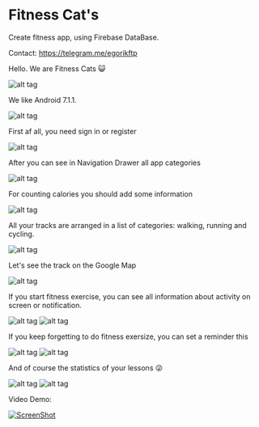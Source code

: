 # Fitness Cat's
Create fitness app, using Firebase DataBase.


Contact: https://telegram.me/egorikftp

Hello. We are Fitness Cats :smiley_cat:

![alt tag](https://lh3.googleusercontent.com/aO3p4IrOtIpaHkfOt4bNmizC6n6GmOI8eXPha_SE1V6R_ioxLUv0qReXom0ge1T4p1GjFNdsp_BxOVHHqucDX01ryodOLkgfKN_uX5eU_qsXhIWR76qr_egimgX90PXeYfwxvJ8=w400-h942-no) 

We like Android 7.1.1.

![alt tag](https://lh3.googleusercontent.com/LK0BENZihtZR5zWUnqNrkw0uRIB86-5caqXUT9c_Gb1OOfhA9iFcPcVS_d_H-e-EHPdfRZ0ZjvOJHDHaWUe-btJxAUj1KeBFb5kOPTdBGu-tCXfA7P7M5QUdvItcQ5QcIGgr1Wohl721DvG0e86kYGfB2osZiQo2PrK93BP0J2i5Wcez32o_RHwE5vS446VFiX7NHBz6Yq7k8QRofpLISlxcH0mQGKUD2fG19XopzBtXYogW-eVpJIENLpYkVG47ETgDwFNnl2X8YWqOVQgcthFmrK4npm6SfLCAJPy3q1NKjHlvOQDbwy0sACIOezP6bI5stgFhF2aNx3KhH3CETmQ_VDu-TQGVRtNwBvHT2xmEpaEErXwMLX09uPF-jC-Maa1e7CCQWQ47pvDJa3Fg3ImiQhTgK2JRKOU7-g5_UnY1gZk6Lqfh38WUuYGp0YuzBrkMjU34S9r7pTD8KnYgkcXGngBjhTSEFg0Vn98OSgRSM3mEcfHd9MPvQ1ILxEaMyi2oZ-nv_Xtlsi05R_ParRvIKuxhJdUm0yGIWAgIWHcQ-jnHxYuUn-vVEkaNcl-qqEDt53wQaHEORc9fzeOlI5Mf2bKrAi8k4VOQoMkmt6dTT_vtbw=w400-h942-no) 

First af all, you need sign in or register

![alt tag](https://lh3.googleusercontent.com/8zB-eykjm_egw7Wl_Q4yKKlHC0ioDpb57kDUNiKUyC9Nkd973-mcSehMDFIlXroMOLtIRdIob4V0oTJbNr6v3d-ATzKl4cX5jXTwstJCNce0-pGMVt2EqByfCbEbiLseUimY39_yMenrOIb3iXwDiuVc_ivh3zMXlFliiACiIlN7IxlNSIr2d3X3_nWeY19MN2HkTTVtBBYjjPhIFE6oc3Q-kOKjUTJj2WSvHsXnyzegD6S82KxjtjXle5gs1M_wt78H9V98ONHH9vVLkZeBsx344gAneHHHk2AV90lA9b74bK5tTA5KnI7WyAs5b7gs4wejc7i5d2om_DWSatqaUY0q3URygMyEEYpzWEhInLjoigCoiWYX95y3CerggcZ777EOxAWG-g5l_17gwJR_9jQXRdGebB5yBP0h-yutNdSuOHRaSdvUSe68atigktyabfSSzpSPU4pnQa1rLOfdFVLPMC_qaaivuzZGtxh7uzaO3gJWL_xHC4YDtL9ulumgbhjevSC2Gw5_yQX2wo7RbGWWuS4mQR25HefF9XGINQUATLl7IySe6N2yCzi09CiYVr2x-dPVItPtIzTEV1c_PCYtwWFxmQLpl-FZ3leqBXLqSVQ8zQ=w400-h942-no) 

After you can see in Navigation Drawer all app categories

![alt tag](https://lh3.googleusercontent.com/T_eO7qk_xrFpOwsja3kkXhTupsfQtYVoOZVNK0Hk5oSJipTqEdT_aCqf_fKDMfXV6lWF8ZL2pCYxL1kqqgiAEm7IjTZ7yb9_hpiBJtf3gvE-UD-E0V3rQreJOOldA_Qw7377NhexknzxDbZvX9leaLOhTWdl57bSXolELL8LkHkA2HWzrBr_UK_sbGTuoyuIdAtUdjYRlQK0Kw9y_9K-upahBQoDx3fCIdbrFXk-He34ygQqYO0RiPorQa5OjxFdXhwQCw8zkRa5qIYuS60NouTy0SBSRTnLCYmEX0HmzNfmHvAqZxsHq4HOUterqxJuzMhUQbHHLopBCrrU2vE_grpUEJEtBb7y1Fg-v94pC-KvMe9JguyKlaRUjYVnoFUAcMO9KLoR4TeRAHSEl11SpIw3yvbCRjjJmggwiVMGZLBjzpQgn3X_TqhpdOSzqcA3bh6pgmXll_BfHepX2y7LH5RUAu4D8ci4Z2eLHZmNImovA0K4rLzX_JGQkGEZFKGGm8dDqiL2fKOkmleLSfocy1LFitr2ikUKDlMglUWBN1fC6qOC_K89nJverntDhMopa5R7DqvKLuwKrnL3VtUBbacHboSYoMwwLrzyU4GqkYIHJIZW7g=w400-h942-no) 

For counting calories you should add some information

![alt tag](https://lh3.googleusercontent.com/4Xb1zTB_6oLHZH1l7-gzzOejRufE7LDwmTDIkFxcB8qF_rz8QM6vStPmyyZdDWq6Hev5QN21JocUc8pFx1i1SdJ5Y6Mt4DHS61NOClqERinj1h5tIrsbbCgAKPFi-QmU2hoS7PXNBQGf_JtiYnKJrmeW5Xp3x3_jSheN-03qsfym3HIiVccU_HQYm_8s_iZZBo_KVjzdChL_08q5DbfmtnCfIKfUeqBtlFrv7JB3E9mHf3CIvu60z1kMLXUBfMCHZuVmZ1drMGnDFzAcyAu8kaYHp8Ls3MQ0wFdCWC4Z83xpSlSJAupuBvTAemYhJ4CcxvfE_aTyBKxdcagEiYZzFzut2B-lAw3vXI8kjDIGuFB-YOSE9J9txLnHTFgZlZXj1mt1ghY5C3DIN8SRfWhNBXm2JIyUoapwkOZS4KRrcXwwKgS4rqci21zuctyq-YnlXStYakqYFUjabZ1lL1ev72B_yA65Ccf6yTz20FUI5_9tgR1e4R-L6Ost2BNEy8DseWhxES04RQ3HTjITcH0cvGyHoj0UNYKL1CEPUTkbJm0suS4NZkephAFzWB4Z67QwNOfyhx675M1rALKKmoaDTLFWAkTVSdyY6O7ZuGAT3y4XZjy7mQ=w400-h942-no) 

All your tracks are arranged in a list of categories: walking, running and cycling.

![alt tag](https://lh3.googleusercontent.com/L_vAHl0V-uc2YfBCviGyNk2w4yt4mFOsp8FUINW6Fldg9dzzCcu2pH05UvNiYT4V_bX6PaEF-8-ovVWEpCUXdhQqTzQTHPQ2KsM4mRpL8Qt6QNH02jww0_FFDBsRPQLJ5Ic7piPQGHAWtPI7DuI8ICry5Tqv4R_0TOAeX6zDBhFEGvQm7RjDQiQaiH_VDQgty77PWj55o5NEjrcddlHzPrk6kDBnucvgETwMKhqx5Hb4BbUE8xQbfTcmQcaU5-6pTBAUOG-EMmC6kH3EBV-xhbAuQXvyoezqUkRhqgtbl8F1hCwQ7fFs9YsCcidiaJ6PjHPISmEAoNOzJCO0vFKNKE3xuRAwH-AbY0GF1wCzOyZVVnwYfK141sedVIukIy4Lvn_zSB4Xo1QNvNK_7SpiZnDy2gjNMUJa1zGFQTZQCHla1GUMWNVCz643bFElGfbbR6tSuoA5OZSkScpM8TAuRIHYV3NpkqTQkNppfGmzERhrtlwQeyyTWwl4lRje3J78UxIBFFGT_oDrhlx3atBRwA48MAr1LS5ztGL9msmDgHvtZcfduVx4sWc51T672kL0JzUsgsKBGJ_9K3rp0gWWI4D5ymFjHmxOn0ppNiojXeFqpe1SvA=w400-h942-no)

Let's see the track on the Google Map

![alt tag](https://lh3.googleusercontent.com/TCdqa-utliLDQb3ubVfLfjmDDmp0-XolglSINvEd-HDWyHuC2UDiGWV6D6nbBcZ6--xwsfQGLIceF2BHegfBBiXwrAcFVQLH3iwx25E899ivHfqqMNaf8plG-C1U7IINkpc8aC01_aUALtqXdBagvYkBmhCNAKrVZoyEmUOM8qJaqXgXjdHMUHdmuYon_qipadAf3R1HAo_KSNXhDvYv49no4MZgRXDks2XjVKiKGayjJHdu0J87muiPuy0rFcg3r0oLANWlffuQ4x0SCvKiwyyL8N3TcT4rzDc35Q0vkB4ei1CMfrUOOmsQdaDnxsw9A6VXd5IKkS8EBlivek497mVOcy7VPJqX_oVtaZX8jjFLN0KRk9Fcc4eB2avyCxi34DpRcCtwQnvOwC-1IS_fJTFRyR1vqKbLnB784C413HVz8wLk9XErLcQmM9TvV43OBwJmoosD9XWTGlfcAjrzonlEOrr1mxfWYuU6yWSWoLG_UFSexPka3lSNLpOMz5A206w0IdqydW5fGs76zlHCI5XtKKBLW5wXI8KgQ5yni3LKVqkC8fBf9TTOu0huvEFBsCVjbb13JWIKeZzjj2h9oanoPzmOr_nbqXkraRrZ2kwhgnatLA=w400-h942-no)

If you start fitness exercise, you can see all information about activity on screen or notification.

![alt tag](https://lh3.googleusercontent.com/udUmn07KC6Dbp7d6KbmipFxj0RizN0jJb9qtziwVH2gA07eXIowpUNlYvbAMzhjkvrBaW0X1GOcypMqLCgG74SGV_ggDTe-WNsXZknHt57_6kSRUC1MiPjuwJ7zChfr_14sg2PE-uUJnDqrF4xJzT-RM9IWQPu3Yvc76I0zwbl40O14APsTcSoGuqAhVIdYFCGaSL0tz2QG0WoVWQDBk696M-WKYxQSLARDOCPB84JTMhYtnD5fhl73ezJ7lcw6ryBfRfOatkWZy6mO88BJkrDwvUOl_ygvwpaCzvf56t2YDlWu2IXOFYEOk39SATNLxQicV-9ZlAL42zQ3l804CpO3s9zF7i4jLWJvZkYCW0cXe8ONvuBag_khQ6DwKFxR6gFdeSdnvllhlDHpRno4vEF6gz3ZlKoYg8wkNr1tNk8ADFnqV5balpBjK4ehcWOLLI68vFRckjTMeYmashoPulzvcuNW1KYNnm-VSkjPGAytna-Hm8oqbcAYOuzjqkHL7n7QKH-rN8tvA7OZbqtXFKF3YR5uQil6G2_mvcpsE1Y06jvH5LC7zA7kmpoe9vXyGv_U68f8z_ArkFW6PlthQWkauh0CK38GZZq0MgF03bagSV4G04g=w400-h942-no)
![alt tag](https://lh3.googleusercontent.com/3TU3n51DW8uC_VbDO-gns6f6JoOrPTHu_emdsj1rUYwKeYYYc918TblLQCAhzA8mhBdcdljREdfePYfpoI8CxZP6E8KgU8A_7GBBcaqmPNqp7QPwo-4giWDKuFok8LJtzZEqZthqo08D3JbCWYsPqeuHUKuT5fPAv-sHdexQncxBeOrRV7aT5RxWGZ9yP9IqUfg4ab9xmbTr36xfD61RkrUMwmFq2GIjVI9PMRSw--gnSKcqEP65mA7CUiWc95jhhteR272F6JNL8FQBVoXLQ161jIUw9tVJGN6QgVzXAaS_DT_iHYtPrPIXQ9m8wnMimJ-KFwqfp1VsUekgiw1sQlMhJEzlJv_MJyrW78m9LIN5bJhApiyyKx4bKKdLoGazS2oDRTuTxtwPqWE6vmP0e9Rdc5uxp0w6iT5CsJ6DtsOR0Fv8Vsn1RktpMfM-RP-VBMcKqwVcYistCjGAYi_sGrpebnC-5EfZFKVf0CKenmszXJv0NOR0zdDrsYFpbasYJZS7yliW9rEseXGCADMZ8kYpw0QMjIFKdyB7zfm3VMT-KsLGvrwrMXQIxgX05q6777--WPXfJ_sqbeEgH8Dd8ET9F39I_NAjdvK8_RZg8-Af-L8F4A=w400-h942-no)

If you keep forgetting to do fitness exersize, you can set a reminder this

![alt tag](https://lh3.googleusercontent.com/CEfV1jR57KdWgvLKon5DqnBSI-REOMV6bXCgaUtiqIFC1d5qCHGFsUd4ksJ8Wf50MrAy30abdKyJPyQjTeLv1Xvbekw_gWP0D9DU6mwLWIpOANadhM0YX1d2LmtECcQRSJ0vSKAUg5JI7aZ3_ZCiFF51ut-cJFl4ekj7-WYSWYuMRAHO8VfU-ZOA7khK6VKJX4KtETdBUgaeAzzBoQoL1kTirBmalTuu4FWbGi9NCiJKDMFFwrUt_fbwnwNb2r3B9pexm2nQAsIw5Mym_pVAvIWExUNgJh1fmQFGiCl--DjdBkQpk8RN0iBCeFfw02C5Pw_uBR8i6AL_Kkv_9iHw_V55McZCOYrIxJCho_pVfLD1A5D1Mygiv8DronkLdi7LTAwlYOCkLFaMrtb75Qpsw6aREqWgyxHVNCk0xZV6E1YCyS-j0fwxSNN0DMRgPBDi8xlYgOwICTZVVeMmp1QaxWGT75aU0GnIHw2ftOm7jKJkQgz-REHcBADUetD2TMTYAYrjl8Kk_MeiqOusZ9JalJySxlPpzPG8BBjBlTJ6YQq4VZAapyIcHDE7W9gutk2LxUiH_I0eKnYdUuoVTr6DigdNlhB7eeuJV13EbfPbKNj59ebIDA=w400-h942-no)
![alt tag](https://lh3.googleusercontent.com/oTPAwlQaFYr9nK4TTV1QDry8Oey6cKJmJ5LPWQ4ES9Ro2UZPjbUhg-XOZEwPW3GMWW4kUhInTveYB97WHrne6AKwDTnF-p2r7JHANcVJjhjsK2GKQQdmuyYpyUvES6VgfNnehcujevTdrs_lw13gcFC8RsYzW1vamODmOmdJQ_f4uUVm2lIgZWbs9NdAy-XE_--2_eVzHmjmflpG51ZC1HMLAXcnFK6PDLKwEDpkUV0HQb61KX_YkMIP_2blFw5SHKWShwnsz_CSQaLJMfM3ZVxjd7UkK4Ht9JQIEa41oUVSXY_5-PHYAqFpH4UWDIhLddV10p-AWkZvM3Utezgdd7woyTcCnMNmstzBE7k_jRAdqjJ9n1RoXZWMpgW84aom8WjivwbUM6G_XCtgt6jJPZQY4YKw94ivf333VOA75D3GycO8moTJzF4QV9k0s0zcyDIhpPIfQHazKr9QHojq11bEjBz1Cl-VXGg02KuOMKbwR35Nt9dpbem2bchioZMk03K8NwUJSU7HqoJRoVW1zTuSohvZuJHHFcla5DUf_01EJGOn47THVk27_22Rnh80atvi2JiGr_0wE5h3Rx9BnsrMkKsf5QGtts30pX7tcTBBdpEK5A=w400-h942-no)

And of course the statistics of your lessons :stuck_out_tongue_winking_eye:

![alt tag](https://lh3.googleusercontent.com/fWjlwmvpSY2ZisU-9S-z4cDUVMZ2Ur-4Vv_hN90bOrwVXd0QJzoEJ0WfJBR7AfcF91Vx4KDgb3HrBoK1K8CgPlOLPSTfXvaHgAnZewQZSs5k9re_tqHSDE-ZkHp4hcmoj-ZLOyvSm3wocviq_VfqJgc3UVYvs8FZRyomu1P_29lLeKXPtJNcgykoVCmicgXBQhQ4YCmahjRioajO2Ts6jIeXyq2dpx9BwEMIblxcTQwIMocel7Lvq9-sJ9D4VM7ExnicESwvZcU9K9fKa2b22odUhylIug8hKRtMQt2gPVMg2JdzKye8LANO9VAPvd_G32YdnEufVAtsv_7YI4giegAyxAtL-fn-GLqxdalk9uXMI_vNTxgITBLRHH0psFefUOeMV_spwX26fw75W4gM4AUe8ZarmBBRz-MX_4YJex7nEkEutIJwIARe5rUXz5AIG0UGJWcTEDlj4awWu8HDpkwRC4cT-LQ4Ir9tK6-z2Xzq0_hdsR6AMAeSd7KIWCQpfDAajgUfYBmXci3Tq9TDLKKy_FAnmmQdqPLnI2slRM1Xsxr2QYikUTJMgxqE36tfLSfrr67jnghnQDpmDCKitJ80Eq5mePBEXbxy17I6T_4jBisO-g=w400-h942-no)
![alt tag](https://lh3.googleusercontent.com/0LwpUIPicbH2cx-YgRYefTDPT8Nu-4sQ1XAOfuARTmXyboDpeCBsD3U4HdNricTql4Do3Qn9djJ6zwWH9DgCbry8Lkg3isM-QJpT9PPDehn27PKUUbDDP67gsf_q1B1ShMIR6rJ9eCLc_T1pJwrD39FzfbaT8q5LVGUs5BQNXz0vqwUYwHb1scv4rvTC1VL7B89ZKB_0-Yl6mYFqFMIDTHMG181rXf8KhG_29_J6KJDbHzzANaplXAbbrbDRyiKNb2EEadIJ4-HUOI_SfN4TQMwkX6h_3v2lAZjaUtlBdDA4wCl3HsZkT2sAyK8Lz0aZFFuauzcKQ_v-DcyFVifZElK4zBKGuOdiK8rtfhNhsXNnOekgPQUoRc2WoWV8UzAEkgSPNv1DpukIArbfPK79yxGrTr9J4aV1bac2JuCLx8kOFyXDqSwRnwumHO6D2eb70qaXA20dV10W_dqmTJssXFvhfMhbQ47l4_BuEtkf7h15HljKCh3NswRyzzbhyHb_JQJedYrTlv-fqYTZw9mmhOSED6E-gpuwkr9BkQRqalDHhxrw27xnlS88iI6uHMcBk8CjUsHZuM5xEZ4mtXju1UcPprP79qBFV5zcodTNfAHOUJK9wYnkWw=w400-h942-no)


Video Demo:

[![ScreenShot](https://img.youtube.com/vi/Jl3IRqGOrtg/sddefault.jpg)](https://www.youtube.com/watch?v=Jl3IRqGOrtg)
